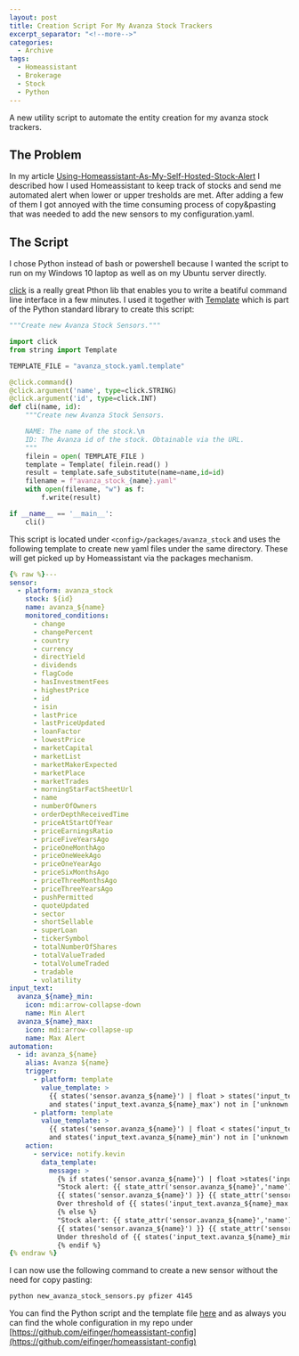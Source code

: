 ```yaml
---
layout: post
title: Creation Script For My Avanza Stock Trackers
excerpt_separator: "<!--more-->"
categories: 
  - Archive
tags:
  - Homeassistant
  - Brokerage
  - Stock
  - Python
---
```

A new utility script to automate the entity creation for my avanza stock trackers.
<!--more-->

## The Problem

In my article [Using-Homeassistant-As-My-Self-Hosted-Stock-Alert](https://blog.kevineifinger.de/archive/2019/10/17/Using-Homeassistant-As-My-Self-Hosted-Stock-Alert.html) I described how I used Homeassistant to keep track of stocks and send me automated alert when lower or upper tresholds are met. After adding a few of them I got annoyed with the time consuming process of copy&pasting that was needed to add the new sensors to my configuration.yaml.

## The Script

I chose Python instead of bash or powershell because I wanted the script to run on my Windows 10 laptop as well as on my Ubuntu server directly.

[click](https://click.palletsprojects.com/en/7.x/) is a really great Pthon lib that enables you to write a beatiful command line interface in a few minutes. I used it together with [Template](https://docs.python.org/3/library/string.html#template-strings) which is part of the Python standard library to create this script:

```python
"""Create new Avanza Stock Sensors."""

import click
from string import Template

TEMPLATE_FILE = "avanza_stock.yaml.template"

@click.command()
@click.argument('name', type=click.STRING)
@click.argument('id', type=click.INT)
def cli(name, id):
    """Create new Avanza Stock Sensors.

    NAME: The name of the stock.\n
    ID: The Avanza id of the stock. Obtainable via the URL.
    """
    filein = open( TEMPLATE_FILE )
    template = Template( filein.read() )
    result = template.safe_substitute(name=name,id=id)
    filename = f"avanza_stock_{name}.yaml"
    with open(filename, "w") as f:
        f.write(result)

if __name__ == '__main__':
    cli()

```

This script is located under `<config>/packages/avanza_stock` and uses the following template to create new yaml files under the same directory. These will get picked up by Homeassistant via the packages mechanism.

```yaml
{% raw %}---
sensor:
  - platform: avanza_stock
    stock: ${id}
    name: avanza_${name}
    monitored_conditions:
      - change
      - changePercent
      - country
      - currency
      - directYield
      - dividends
      - flagCode
      - hasInvestmentFees
      - highestPrice
      - id
      - isin
      - lastPrice
      - lastPriceUpdated
      - loanFactor
      - lowestPrice
      - marketCapital
      - marketList
      - marketMakerExpected
      - marketPlace
      - marketTrades
      - morningStarFactSheetUrl
      - name
      - numberOfOwners
      - orderDepthReceivedTime
      - priceAtStartOfYear
      - priceEarningsRatio
      - priceFiveYearsAgo
      - priceOneMonthAgo
      - priceOneWeekAgo
      - priceOneYearAgo
      - priceSixMonthsAgo
      - priceThreeMonthsAgo
      - priceThreeYearsAgo
      - pushPermitted
      - quoteUpdated
      - sector
      - shortSellable
      - superLoan
      - tickerSymbol
      - totalNumberOfShares
      - totalValueTraded
      - totalVolumeTraded
      - tradable
      - volatility
input_text:
  avanza_${name}_min:
    icon: mdi:arrow-collapse-down
    name: Min Alert
  avanza_${name}_max:
    icon: mdi:arrow-collapse-up
    name: Max Alert
automation:
  - id: avanza_${name}
    alias: Avanza ${name}
    trigger:
      - platform: template
        value_template: >
          {{ states('sensor.avanza_${name}') | float > states('input_text.avanza_${name}_max') |float
          and states('input_text.avanza_${name}_max') not in ['unknown', ''] }}
      - platform: template
        value_template: >
          {{ states('sensor.avanza_${name}') | float < states('input_text.avanza_${name}_min') | float
          and states('input_text.avanza_${name}_min') not in ['unknown', ''] }}
    action:
      - service: notify.kevin
        data_template:
          message: >
            {% if states('sensor.avanza_${name}') | float >states('input_text.avanza_${name}_max') | float %}
            "Stock alert: {{ state_attr('sensor.avanza_${name}','name') }}:
            {{ states('sensor.avanza_${name}') }} {{ state_attr('sensor.avanza_${name}','currency') }}.
            Over threshold of {{ states('input_text.avanza_${name}_max') }}"
            {% else %}
            "Stock alert: {{ state_attr('sensor.avanza_${name}','name') }}:
            {{ states('sensor.avanza_${name}') }} {{ state_attr('sensor.avanza_${name}','currency') }}.
            Under threshold of {{ states('input_text.avanza_${name}_min') }}"
            {% endif %}
{% endraw %}
```

I can now use the following command to create a new sensor without the need for copy pasting:

```bash
python new_avanza_stock_sensors.py pfizer 4145
```

You can find the Python script and the template file [here](https://github.com/eifinger/homeassistant-config/tree/master/packages/avanza_stock) and as always you can find the whole configuration in my repo under [https://github.com/eifinger/homeassistant-config](https://github.com/eifinger/homeassistant-config)
